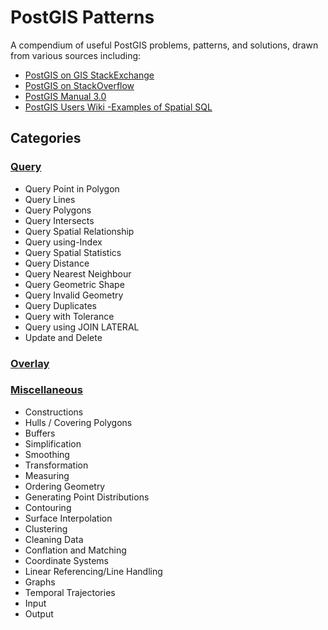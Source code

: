 # PostGIS Patterns

A compendium of useful PostGIS problems, patterns, and solutions, drawn from various sources including:

* [PostGIS on GIS StackExchange](https://gis.stackexchange.com/questions/tagged/postgis?tab=Newest)
* [PostGIS on StackOverflow](https://stackoverflow.com/questions/tagged/postgis)
* [PostGIS Manual 3.0](https://postgis.net/docs/manual-3.0/index.html)
* [PostGIS Users Wiki -Examples of Spatial SQL](https://trac.osgeo.org/postgis/wiki/UsersWikiMain#ExamplesofSpatialSQL)  

## Categories

### [Query](pgp-query.md)
* Query Point in Polygon
* Query Lines
* Query Polygons
* Query Intersects
* Query Spatial Relationship
* Query using-Index
* Query Spatial Statistics
* Query Distance
* Query Nearest Neighbour
* Query Geometric Shape
* Query Invalid Geometry
* Query Duplicates
* Query with Tolerance
* Query using JOIN LATERAL
* Update and Delete

### [Overlay](pgp-overlay.md)

### [Miscellaneous](pgp-misc.md)
* Constructions
* Hulls / Covering Polygons
* Buffers
* Simplification
* Smoothing
* Transformation
* Measuring
* Ordering Geometry
* Generating Point Distributions
* Contouring
* Surface Interpolation
* Clustering
* Cleaning Data
* Conflation and Matching
* Coordinate Systems
* Linear Referencing/Line Handling
* Graphs
* Temporal Trajectories
* Input
* Output



